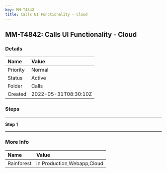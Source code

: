 ```yaml
---
key: MM-T4842
title: Calls UI Functionality - Cloud
---
```


## MM-T4842: Calls UI Functionality - Cloud

### Details

| Name     | Value                |
| :------- | :------------------- |
| Priority | Normal               |
| Status   | Active               |
| Folder   | Calls                |
| Created  | 2022-05-31T08:30:10Z |

### Steps

<hr/>

**Step 1**

> <article></article>

<hr/>

### More Info

| Name       | Value                      |
| :--------- | :------------------------- |
| Rainforest | in Production,Webapp,Cloud |
